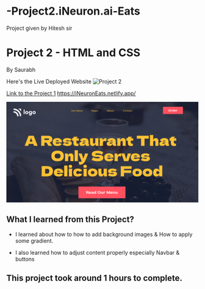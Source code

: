 # -Project2.iNeuron.ai-Eats
Project given by Hitesh sir 

# Project 2 - HTML and CSS 

By Saurabh

Here's the Live Deployed Website ![Project 2](https://img.shields.io/badge/Project-2-brightgreen)

[Link to the Project 1]("https://iNeuronEats.netlify.app/")
https://iNeuronEats.netlify.app/

![Completed Website](./assets/thumbnail.png)

## What I learned from this Project?

- I learned about how to how to add background images & How to apply some gradient.

- I also learned how to adjust content
properly especially Navbar & buttons


## This project took around 1 hours to complete.
